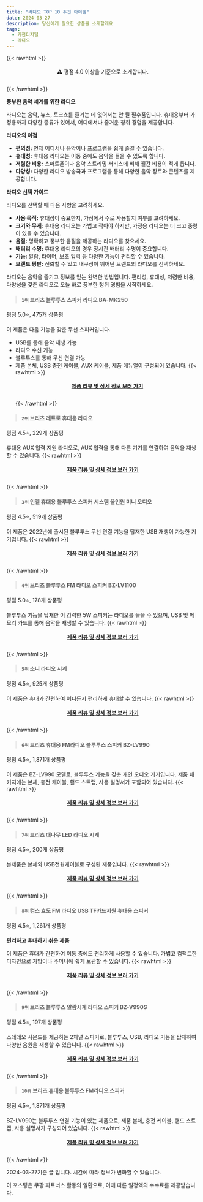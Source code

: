 ```yaml
---
title: "라디오 TOP 10 추천 아이템"
date: 2024-03-27
description: 당신에게 필요한 상품을 소개할게요
tags:
  - 가전디지털
  - 라디오
---
```

{{< rawhtml >}}<div class="toc" style="text-align: center; height: 50px; line-height: 2;">  <p>⚠️ 평점 4.0 이상을 기준으로 소개합니다.<br></p></div> {{< /rawhtml >}}

**풍부한 음악 세계를 위한 라디오**

라디오는 음악, 뉴스, 토크쇼를 즐기는 데 없어서는 안 될 필수품입니다. 휴대용부터 가정용까지 다양한 종류가 있어서, 어디에서나 즐거운 청취 경험을 제공합니다.

**라디오의 이점**

* **편의성:** 언제 어디서나 음악이나 프로그램을 쉽게 즐길 수 있습니다.
* **휴대성:** 휴대용 라디오는 이동 중에도 음악을 들을 수 있도록 합니다.
* **저렴한 비용:** 스마트폰이나 음악 스트리밍 서비스에 비해 월간 비용이 적게 듭니다.
* **다양성:** 다양한 라디오 방송국과 프로그램을 통해 다양한 음악 장르와 콘텐츠를 제공합니다.

**라디오 선택 가이드**

라디오를 선택할 때 다음 사항을 고려하세요.

* **사용 목적:** 휴대성이 중요한지, 가정에서 주로 사용할지 여부를 고려하세요.
* **크기와 무게:** 휴대용 라디오는 가볍고 작아야 하지만, 가정용 라디오는 더 크고 중량이 있을 수 있습니다.
* **음질:** 명확하고 풍부한 음질을 제공하는 라디오를 찾으세요.
* **배터리 수명:** 휴대용 라디오의 경우 장시간 배터리 수명이 중요합니다.
* **기능:** 알람, 타이머, 보조 입력 등 다양한 기능이 편리할 수 있습니다.
* **브랜드 평판:** 신뢰할 수 있고 내구성이 뛰어난 브랜드의 라디오를 선택하세요.

라디오는 음악을 즐기고 정보를 얻는 완벽한 방법입니다. 편리성, 휴대성, 저렴한 비용, 다양성을 갖춘 라디오로 오늘 바로 풍부한 청취 경험을 시작하세요.


>#### `1위` 브리츠 블루투스 스피커 라디오 BA-MK250
평점 5.0⭐, 475개 상품평

이 제품은 다음 기능을 갖춘 무선 스피커입니다.

* USB를 통해 음악 재생 가능
* 라디오 수신 기능
* 블루투스를 통해 무선 연결 가능
* 제품 본체, USB 충전 케이블, AUX 케이블, 제품 메뉴얼이 구성되어 있습니다.
{{< rawhtml >}}<div class="toc" style="text-align: center; height: 50px; line-height: 2;"><p><b><a href="https://link.coupang.com/re/AFFSDP?lptag=AF5033054&pageKey=7149298148&itemId=17970659362&vendorItemId=85127898243&traceid=V0-153-af4d6b3a4794facd&requestid=20240327183717284005999471&token=31850B%7CGM">제품 리뷰 및 상세 정보 보러 가기</a></b><br></p> </div>{{< /rawhtml >}}

>#### `2위` 브리츠 레트로 휴대용 라디오
평점 4.5⭐, 229개 상품평

휴대용 AUX 입력 지원 라디오로, AUX 입력을 통해 다른 기기를 연결하여 음악을 재생할 수 있습니다.
{{< rawhtml >}}<div class="toc" style="text-align: center; height: 50px; line-height: 2;"><p><b><a href="https://link.coupang.com/re/AFFSDP?lptag=AF5033054&pageKey=7090390303&itemId=19566462968&vendorItemId=86674314698&traceid=V0-153-9294b914485a02b3&requestid=20240327183717284005999471&token=31850B%7CGM">제품 리뷰 및 상세 정보 보러 가기</a></b><br></p> </div>{{< /rawhtml >}}

>#### `3위` 인켈 휴대용 블루투스 스피커 시스템 올인원 미니 오디오
평점 4.5⭐, 519개 상품평

이 제품은 2022년에 출시된 블루투스 무선 연결 기능을 탑재한 USB 재생이 가능한 기기입니다.
{{< rawhtml >}}<div class="toc" style="text-align: center; height: 50px; line-height: 2;"><p><b><a href="https://link.coupang.com/re/AFFSDP?lptag=AF5033054&pageKey=6538907492&itemId=14550353300&vendorItemId=89033052319&traceid=V0-153-d555f61f72fcbd78&requestid=20240327183717284005999471&token=31850B%7CGM">제품 리뷰 및 상세 정보 보러 가기</a></b><br></p> </div>{{< /rawhtml >}}

>#### `4위` 브리츠 블루투스 FM 라디오 스피커 BZ-LV1100
평점 5.0⭐, 178개 상품평

블루투스 기능을 탑재한 이 강력한 5W 스피커는 라디오를 들을 수 있으며, USB 및 메모리 카드를 통해 음악을 재생할 수 있습니다.
{{< rawhtml >}}<div class="toc" style="text-align: center; height: 50px; line-height: 2;"><p><b><a href="https://link.coupang.com/re/AFFSDP?lptag=AF5033054&pageKey=7424908495&itemId=19271017195&vendorItemId=86386214473&traceid=V0-153-27b87ca12489861d&requestid=20240327183717284005999471&token=31850B%7CGM">제품 리뷰 및 상세 정보 보러 가기</a></b><br></p> </div>{{< /rawhtml >}}

>#### `5위` 소니 라디오 시계
평점 4.5⭐, 925개 상품평

이 제품은 휴대가 간편하여 어디든지 편리하게 휴대할 수 있습니다.
{{< rawhtml >}}<div class="toc" style="text-align: center; height: 50px; line-height: 2;"><p><b><a href="https://link.coupang.com/re/AFFSDP?lptag=AF5033054&pageKey=1712123936&itemId=2913787730&vendorItemId=70902482936&traceid=V0-153-4729a0cdb1f6b915&requestid=20240327183717284005999471&token=31850B%7CGM">제품 리뷰 및 상세 정보 보러 가기</a></b><br></p> </div>{{< /rawhtml >}}

>#### `6위` 브리츠 휴대용 FM라디오 블루투스 스피커 BZ-LV990
평점 4.5⭐, 1,871개 상품평

이 제품은 BZ-LV990 모델로, 블루투스 기능을 갖춘 개인 오디오 기기입니다. 제품 패키지에는 본체, 충전 케이블, 핸드 스트랩, 사용 설명서가 포함되어 있습니다.
{{< rawhtml >}}<div class="toc" style="text-align: center; height: 50px; line-height: 2;"><p><b><a href="https://link.coupang.com/re/AFFSDP?lptag=AF5033054&pageKey=1945623433&itemId=19201858403&vendorItemId=70097948509&traceid=V0-153-2d5438212e6d89a4&requestid=20240327183717284005999471&token=31850B%7CGM">제품 리뷰 및 상세 정보 보러 가기</a></b><br></p> </div>{{< /rawhtml >}}

>#### `7위` 브리츠 대나무 LED 라디오 시계
평점 4.5⭐, 200개 상품평

본제품은 본체와 USB전원케이블로 구성된 제품입니다.
{{< rawhtml >}}<div class="toc" style="text-align: center; height: 50px; line-height: 2;"><p><b><a href="https://link.coupang.com/re/AFFSDP?lptag=AF5033054&pageKey=5449151887&itemId=8310326913&vendorItemId=75598213227&traceid=V0-153-1d5bbdd3b3575613&requestid=20240327183717284005999471&token=31850B%7CGM">제품 리뷰 및 상세 정보 보러 가기</a></b><br></p> </div>{{< /rawhtml >}}

>#### `8위` 컴스 효도 FM 라디오 USB TF카드지원 휴대용 스피커
평점 4.5⭐, 1,261개 상품평

**편리하고 휴대하기 쉬운 제품**

이 제품은 휴대가 간편하여 이동 중에도 편리하게 사용할 수 있습니다. 가볍고 컴팩트한 디자인으로 가방이나 주머니에 쉽게 보관할 수 있습니다.
{{< rawhtml >}}<div class="toc" style="text-align: center; height: 50px; line-height: 2;"><p><b><a href="https://link.coupang.com/re/AFFSDP?lptag=AF5033054&pageKey=249280049&itemId=788580663&vendorItemId=4999633841&traceid=V0-153-67fe5178f4c069b3&requestid=20240327183717284005999471&token=31850B%7CGM">제품 리뷰 및 상세 정보 보러 가기</a></b><br></p> </div>{{< /rawhtml >}}

>#### `9위` 브리츠 블루투스 알람시계 라디오 스피커 BZ-V990S
평점 4.5⭐, 197개 상품평

스테레오 사운드를 제공하는 2채널 스피커로, 블루투스, USB, 라디오 기능을 탑재하여 다양한 음원을 재생할 수 있습니다.
{{< rawhtml >}}<div class="toc" style="text-align: center; height: 50px; line-height: 2;"><p><b><a href="https://link.coupang.com/re/AFFSDP?lptag=AF5033054&pageKey=6427121204&itemId=13853942781&vendorItemId=81103967349&traceid=V0-153-a8c9c238174746e0&requestid=20240327183717284005999471&token=31850B%7CGM">제품 리뷰 및 상세 정보 보러 가기</a></b><br></p> </div>{{< /rawhtml >}}

>#### `10위` 브리츠 휴대용 블루투스 FM라디오 스피커
평점 4.5⭐, 1,871개 상품평

BZ-LV990는 블루투스 연결 기능이 있는 제품으로, 제품 본체, 충전 케이블, 핸드 스트랩, 사용 설명서가 구성되어 있습니다.
{{< rawhtml >}}<div class="toc" style="text-align: center; height: 50px; line-height: 2;"><p><b><a href="https://link.coupang.com/re/AFFSDP?lptag=AF5033054&pageKey=1945623433&itemId=3303309177&vendorItemId=71290225946&traceid=V0-153-2d5438212e6d89a4&requestid=20240327183717284005999471&token=31850B%7CGM">제품 리뷰 및 상세 정보 보러 가기</a></b><br></p> </div>{{< /rawhtml >}}


2024-03-27기준 글 입니다.
시간에 따라 정보가 변화할 수 있습니다.

이 포스팅은 쿠팡 파트너스 활동의 일환으로, 이에 따른 일정액의 수수료를 제공받습니다.